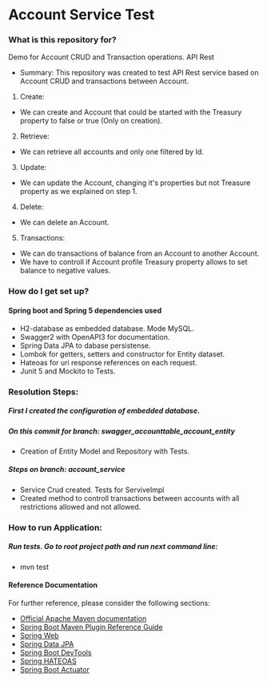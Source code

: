 # Account Service Test

### What is this repository for? ###
Demo for Account CRUD and Transaction operations. API Rest

* Summary: 
This repository was created to test API Rest service based on Account CRUD and transactions between Account.

1. Create:
* We can create and Account that could be started with the Treasury property to false or true (Only on creation). 
2. Retrieve: 
* We can retrieve all accounts and only one filtered by Id. 
3. Update: 
* We can update the Account, changing it's properties but not Treasure property as we explained on step 1.
4. Delete: 
* We can delete an Account.
5. Transactions: 
* We can do transactions of balance from an Account to another Account. 
* We have to controll if Account profile Treasury property allows to set balance to negative values. 

### How do I get set up? ###

#### Spring boot and Spring 5 dependencies used ####

* H2-database as embedded database. Mode MySQL.
* Swagger2 with OpenAPI3 for documentation. 
* Spring Data JPA to dabase persistense.
* Lombok for getters, setters and constructor for Entity dataset.
* Hateoas for uri response references on each request.
* Junit 5 and Mockito to Tests.

### Resolution Steps: ###

##### First I created the configuration of embedded database. #####
##### On this commit for branch: swagger_accounttable_account_entity #####
* Creation of Entity Model and Repository with Tests.

##### Steps on branch: account_service #####
* Service Crud created. Tests for ServiveImpl
* Created method to controll transactions between accounts with all restrictions allowed and not allowed.

### How to run Application: ###

##### Run tests. Go to root project path and run next command line: #####
* mvn test


#### Reference Documentation ####
For further reference, please consider the following sections:

* [Official Apache Maven documentation](https://maven.apache.org/guides/index.html)
* [Spring Boot Maven Plugin Reference Guide](https://docs.spring.io/spring-boot/docs/2.2.5.RELEASE/maven-plugin/)
* [Spring Web](https://docs.spring.io/spring-boot/docs/2.2.5.RELEASE/reference/htmlsingle/#boot-features-developing-web-applications)
* [Spring Data JPA](https://docs.spring.io/spring-boot/docs/2.2.5.RELEASE/reference/htmlsingle/#boot-features-jpa-and-spring-data)
* [Spring Boot DevTools](https://docs.spring.io/spring-boot/docs/2.2.5.RELEASE/reference/htmlsingle/#using-boot-devtools)
* [Spring HATEOAS](https://docs.spring.io/spring-boot/docs/2.2.5.RELEASE/reference/htmlsingle/#boot-features-spring-hateoas)
* [Spring Boot Actuator](https://docs.spring.io/spring-boot/docs/2.2.5.RELEASE/reference/htmlsingle/#production-ready)


